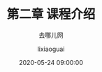 ---
layout:     post
title:      第二章 课程介绍
subtitle:   去哪儿网
date:       2020-05-24 09:00:00
author:     lixiaoguai
header-img: img/post-bg-js-version.jpg
catalog: 	 true
tags:
    - 课程介绍
    - 去哪儿网
---